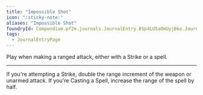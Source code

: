 ```yaml
---
title: "Impossible Shot"
icon: ":sticky-note:"
aliases: "Impossible Shot"
foundryId: Compendium.pf2e.journals.JournalEntry.BSp4LUSaOmUyjBko.JournalEntryPage.k0ue81dFKH4OKxed
tags:
  - JournalEntryPage
---
```

Play when making a ranged attack, either with a Strike or a spell.

* * *

If you're attempting a Strike, double the range increment of the weapon or unarmed attack. If you're Casting a Spell, increase the range of the spell by half.